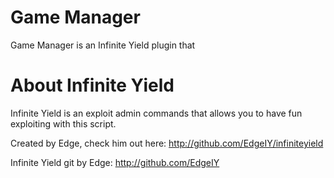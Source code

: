 # Game Manager
Game Manager is an Infinite Yield plugin that 

# About Infinite Yield
Infinite Yield is an exploit admin commands that allows you to have fun exploiting with this script.



Created by Edge, check him out here: http://github.com/EdgeIY/infiniteyield

Infinite Yield git by Edge: http://github.com/EdgeIY
